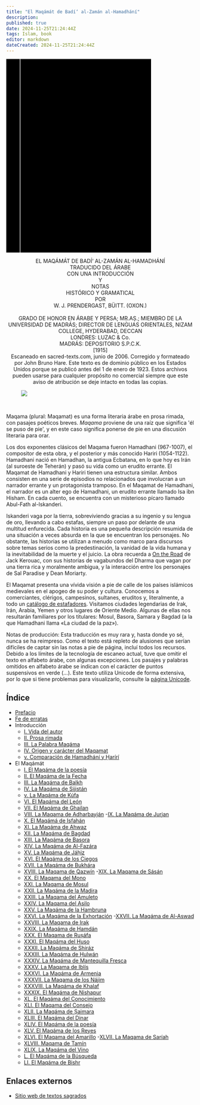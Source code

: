 ```yaml
---
title: "El Maqámát de Badí‘ al-Zamán al-Hamadhání"
description: 
published: true
date: 2024-11-25T21:24:44Z
tags: Islam, book
editor: markdown
dateCreated: 2024-11-25T21:24:44Z
---
```


<div class="urantiapedia-book-front urantiapedia-book-islam">
<svg xmlns="http://www.w3.org/2000/svg" width="102.6mm" height="136.8mm" viewBox="0 0 102.6 136.8" version="1.1">
	<g transform="translate(-7,-5)">
		<rect width="9.6" height="136.8" x="7" y="5" />
		<rect width="96.9" height="136.8" x="17" y="5" />
		<text style="font-size:5px" x="61" y="22">W.J. Prendergast (traductor)</text>
		<text style="font-size:4px" x="61" y="125">1915</text>
		<text style="font-size:9px" x="61" y="60">El Maqámát</text>
		<text style="font-size:9px" x="61" y="70">de Badí‘</text>
		<text style="font-size:9px" x="61" y="80">al-Zamán</text>
		<text style="font-size:9px" x="61" y="90">al-Hamadhání</text>
	</g>
</svg>
</div>

<p style="text-align:center;">
<span class="text-h3">EL MAQÁMÁT DE BADÍ‘ AL-ZAMÁN AL-HAMADHÁNÍ</span><br>
TRADUCIDO DEL ÁRABE<br>
CON UNA INTRODUCCIÓN<br>
Y<br>
NOTAS<br>
HISTÓRICO Y GRAMATICAL<br>
POR<br>
<span class="text-h5">W. J. PRENDERGAST, BÜITT. (OXON.)</span><br>
<br>
GRADO DE HONOR EN ÁRABE Y PERSA; MṚ.AṢ.; MIEMBRO DE LA UNIVERSIDAD DE MADRÁS; DIRECTOR DE LENGUAS ORIENTALES, NIZAM COLLEGE, HYDERABAD, DECCAN<br>
LONDRES: LUZAC & Co.<br>
MADRÁS: DEPOSITORIO S.P.C.K.<br>
[1915]<br>
Escaneado en sacred-texts.com, junio de 2006. Corregido y formateado por John Bruno Hare. Este texto es de dominio público en los Estados Unidos porque se publicó antes del 1 de enero de 1923. Estos archivos pueden usarse para cualquier propósito no comercial siempre que este aviso de atribución se deje intacto en todas las copias.<br>
</p>

<figure id="Figure_1" class="image urantiapedia image-style-align-center">
<img src="/image/book/Islam/The_Maqamat/maqamat.jpg">
</figure>

<br style="clear:both;"/>

Maqama (plural: Maqamat) es una forma literaria árabe en prosa rimada, con pasajes poéticos breves. _Maqama_ proviene de una raíz que significa 'él se puso de pie', y en este caso significa ponerse de pie en una discusión literaria para orar.

Los dos exponentes clásicos del Maqama fueron Hamadhani (967-1007), el compositor de esta obra, y el posterior y más conocido Hariri (1054-1122). Hamadhani nació en Hamadhan, la antigua Ecbatana, en lo que hoy es Irán (al suroeste de Teherán) y pasó su vida como un erudito errante. El Maqamat de Hamadhani y Hariri tienen una estructura similar. Ambos consisten en una serie de episodios no relacionados que involucran a un narrador errante y un protagonista tramposo. En el Maqamat de Hamadhani, el narrador es un alter ego de Hamadhani, un erudito errante llamado Isa ibn Hisham. En cada cuento, se encuentra con un misterioso pícaro llamado Abul-Fath al-Iskanderi.

Iskanderi vaga por la tierra, sobreviviendo gracias a su ingenio y su lengua de oro, llevando a cabo estafas, siempre un paso por delante de una multitud enfurecida. Cada historia es una pequeña descripción resumida de una situación a veces absurda en la que se encuentran los personajes. No obstante, las historias se utilizan a menudo como marco para discursos sobre temas serios como la predestinación, la vanidad de la vida humana y la inevitabilidad de la muerte y el juicio. La obra recuerda a [On the Road](https://www.amazon.com/exec/obidos/ASIN/0140283293/internetsacredte) de Jack Kerouac, con sus historias de vagabundos del Dharma que vagan por una tierra rica y moralmente ambigua, y la interacción entre los personajes de Sal Paradise y Dean Moriarty.

El Maqamat presenta una vívida visión a pie de calle de los países islámicos medievales en el apogeo de su poder y cultura. Conocemos a comerciantes, clérigos, campesinos, sultanes, eruditos y, literalmente, a todo un [catálogo de estafadores](/es/book/Islam/The_Maqamat/30). Visitamos ciudades legendarias de Irak, Irán, Arabia, Yemen y otros lugares de Oriente Medio. Algunas de ellas nos resultarán familiares por los titulares: Mosul, Basora, Samara y Bagdad (a la que Hamadhani llama «La ciudad de la paz»).

Notas de producción: Esta traducción es muy rara y, hasta donde yo sé, nunca se ha reimpreso. Como el texto está repleto de alusiones que serían difíciles de captar sin las notas a pie de página, incluí todos los recursos. Debido a los límites de la tecnología de escaneo actual, tuve que omitir el texto en alfabeto árabe, con algunas excepciones. Los pasajes y palabras omitidos en alfabeto árabe se indican con el carácter de puntos suspensivos en verde (…). Este texto utiliza Unicode de forma extensiva, por lo que si tiene problemas para visualizarlo, consulte la [página Unicode](https://archive.sacred-texts.com/unicode.htm).


## Índice

- [Prefacio](/es/book/Islam/The_Maqamat/Preface)
- [Fe de erratas](/es/book/Islam/The_Maqamat/Errata)
- Introducción
	- [I. Vida del autor](/es/book/Islam/The_Maqamat/Introduction_1)
	- [II. Prosa rimada](/es/book/Islam/The_Maqamat/Introduction_2)
	- [III. La Palabra Maqáma](/es/book/Islam/The_Maqamat/Introduction_3)
	- [IV. Origen y carácter del Maqamat](/es/book/Islam/The_Maqamat/Introduction_4)
	- [v. Comparación de Hamadhání y Ḥarírí](/es/book/Islam/The_Maqamat/Introduction_5)
- El Maqámát
	- [I. El Maqáma de la poesía](/es/book/Islam/The_Maqamat/1)
	- [II. El Maqáma de la Fecha](/es/book/Islam/The_Maqamat/2)
	- [III. La Maqáma de Balkh](/es/book/Islam/The_Maqamat/3)
	- [IV. La Maqáma de Sijistán](/es/book/Islam/The_Maqamat/4)
	- [v. La Maqáma de Kúfa](/es/book/Islam/The_Maqamat/5)
	- [VI. El Maqáma del León](/es/book/Islam/The_Maqamat/6)
	- [VII. El Maqáma de Ghailan](/es/book/Islam/The_Maqamat/7)
	- [VIII. La Maqama de Adharbayján](/es/book/Islam/The_Maqamat/8)
	-[IX. La Maqáma de Jurjan](/es/book/Islam/The_Maqamat/9)
	- [X. El Maqámá de Isfahán](/es/book/Islam/The_Maqamat/10)
	- [XI. La Maqáma de Ahwaz](/es/book/Islam/The_Maqamat/11)
	- [XII. La Maqáma de Bagdad](/es/book/Islam/The_Maqamat/12)
	- [XIII. La Maqáma de Basora](/es/book/Islam/The_Maqamat/13)
	- [XIV. La Maqáma de Al-Fazára](/es/book/Islam/The_Maqamat/14)
	- [XV. La Maqáma de Jáḥiz](/es/book/Islam/The_Maqamat/15)
	- [XVI. El Maqáma de los Ciegos](/es/book/Islam/The_Maqamat/16)
	- [XVII. La Maqáma de Bukhára](/es/book/Islam/The_Maqamat/17)
	- [XVIII. La Maqama de Qazwín](/es/book/Islam/The_Maqamat/18)
	-[XIX. La Maqama de Sásán](/es/book/Islam/The_Maqamat/19)
	- [XX. El Maqama del Mono](/es/book/Islam/The_Maqamat/20)
	- [XXI. La Maqama de Mosul](/es/book/Islam/The_Maqamat/21)
	- [XXII. La Maqáma de la Madira](/es/book/Islam/The_Maqamat/22)
	- [XXIII. La Maqama del Amuleto](/es/book/Islam/The_Maqamat/23)
	- [XXIV. La Maqama del Asilo](/es/book/Islam/The_Maqamat/24)
	- [XXV. La Maqáma de la Hambruna](/es/book/Islam/The_Maqamat/25)
	- [XXVI. La Maqáma de la Exhortación](/es/book/Islam/The_Maqamat/26)
	-[XXVII. La Maqáma de Al-Aswad](/es/book/Islam/The_Maqamat/27)
	- [XXVIII. La Maqama de Irak](/es/book/Islam/The_Maqamat/28)
	- [XXIX. La Maqáma de Hamdán](/es/book/Islam/The_Maqamat/29)
	- [XXX. El Maqama de Ruṣáfa](/es/book/Islam/The_Maqamat/30)
	- [XXXI. El Maqáma del Huso](/es/book/Islam/The_Maqamat/31)
	- [XXXII. La Maqáma de Shiráz](/es/book/Islam/The_Maqamat/32)
	- [XXXIII. La Maqáma de Ḥulwán](/es/book/Islam/The_Maqamat/33)
	- [XXXIV. La Maqáma de Mantequilla Fresca](/es/book/Islam/The_Maqamat/34)
	- [XXXV. La Maqama de Iblís](/es/book/Islam/The_Maqamat/35)
	- [XXXVI. La Maqáma de Armenia](/es/book/Islam/The_Maqamat/36)
	- [XXXVII. La Maqama de los Nájim](/es/book/Islam/The_Maqamat/37)
	- [XXXVIII. La Maqáma de Khalaf](/es/book/Islam/The_Maqamat/38)
	- [XXXIX. El Maqáma de Nishapur](/es/book/Islam/The_Maqamat/39)
	- [XL. El Maqáma del Conocimiento](/es/book/Islam/The_Maqamat/40)
	- [XLI. El Maqama del Consejo](/es/book/Islam/The_Maqamat/41)
	- [XLII. La Maqáma de Ṣaimara](/es/book/Islam/The_Maqamat/42)
	- [XLIII. El Maqáma del Dinar](/es/book/Islam/The_Maqamat/43)
	- [XLIV. El Maqáma de la poesía](/es/book/Islam/The_Maqamat/44)
	- [XLV. El Maqáma de los Reyes](/es/book/Islam/The_Maqamat/45)
	- [XLVI. El Maqama del Amarillo](/es/book/Islam/The_Maqamat/46)
	-[XLVII. La Maqama de Saríah](/es/book/Islam/The_Maqamat/47)
	- [XLVIII. Maqama de Tamín](/es/book/Islam/The_Maqamat/48)
	- [XLIX. La Maqáma del Vino](/es/book/Islam/The_Maqamat/49)
	- [L. El Maqáma de la Búsqueda](/es/book/Islam/The_Maqamat/50)
	- [LI. El Maqáma de Bishr](/es/book/Islam/The_Maqamat/51)

## Enlaces externos

- [Sitio web de textos sagrados](https://archive.sacred-texts.com/isl/mhm/index.htm)